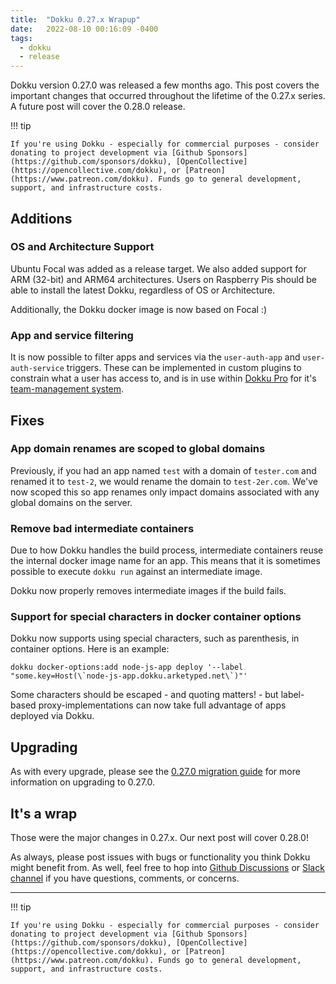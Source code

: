 ```yaml
---
title:  "Dokku 0.27.x Wrapup"
date:   2022-08-10 00:16:09 -0400
tags:
  - dokku
  - release
---
```


Dokku version 0.27.0 was released a few months ago. This post covers the important changes that occurred throughout the lifetime of the 0.27.x series. A future post will cover the 0.28.0 release.

!!! tip

    If you're using Dokku - especially for commercial purposes - consider donating to project development via [Github Sponsors](https://github.com/sponsors/dokku), [OpenCollective](https://opencollective.com/dokku), or [Patreon](https://www.patreon.com/dokku). Funds go to general development, support, and infrastructure costs.

## Additions

### OS and Architecture Support

Ubuntu Focal was added as a release target. We also added support for ARM (32-bit) and ARM64 architectures. Users on Raspberry Pis should be able to install the latest Dokku, regardless of OS or Architecture.

Additionally, the Dokku docker image is now based on Focal :)

### App and service filtering

It is now possible to filter apps and services via the `user-auth-app` and `user-auth-service` triggers. These can be implemented in custom plugins to constrain what a user has access to, and is in use within [Dokku Pro](https://pro.dokku.com) for it's [team-management system](https://pro.dokku.com/docs/features/teams-management/).

## Fixes

### App domain renames are scoped to global domains

Previously, if you had an app named `test` with a domain of `tester.com` and renamed it to `test-2`, we would rename the domain to `test-2er.com`. We've now scoped this so app renames only impact domains associated with any global domains on the server.

### Remove bad intermediate containers

Due to how Dokku handles the build process, intermediate containers reuse the internal docker image name for an app. This means that it is sometimes possible to execute `dokku run` against an intermediate image.

Dokku now properly removes intermediate images if the build fails.

### Support for special characters in docker container options

Dokku now supports using special characters, such as parenthesis, in container options. Here is an example:

```shell
dokku docker-options:add node-js-app deploy '--label "some.key=Host(\`node-js-app.dokku.arketyped.net\`)"'
```

Some characters should be escaped - and quoting matters! - but label-based proxy-implementations can now take full advantage of apps deployed via Dokku.

## Upgrading

As with every upgrade, please see the [0.27.0 migration guide](https://dokku.com/docs/appendices/0.27.0-migration-guide/) for more information on upgrading to 0.27.0.

## It's a wrap

Those were the major changes in 0.27.x. Our next post will cover 0.28.0!

As always, please post issues with bugs or functionality you think Dokku might benefit from. As well, feel free to hop into [Github Discussions](https://github.com/dokku/dokku/discussions) or [Slack channel](https://slack.dokku.com/) if you have questions, comments, or concerns.

---

!!! tip

    If you're using Dokku - especially for commercial purposes - consider donating to project development via [Github Sponsors](https://github.com/sponsors/dokku), [OpenCollective](https://opencollective.com/dokku), or [Patreon](https://www.patreon.com/dokku). Funds go to general development, support, and infrastructure costs.
